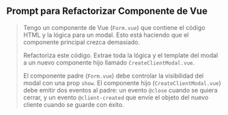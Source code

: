 ## Prompt para Refactorizar Componente de Vue

> Tengo un componente de Vue (`Form.vue`) que contiene el código HTML y la lógica para un modal. Esto está haciendo que el componente principal crezca demasiado.
>
> Refactoriza este código. Extrae toda la lógica y el template del modal a un nuevo componente hijo llamado `CreateClientModal.vue`.
>
> El componente padre (`Form.vue`) debe controlar la visibilidad del modal con una prop `show`. El componente hijo (`CreateClientModal.vue`) debe emitir dos eventos al padre: un evento `@close` cuando se quiera cerrar, y un evento `@client-created` que envíe el objeto del nuevo cliente cuando se guarde con éxito.
